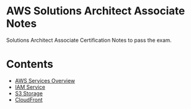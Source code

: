 # AWS Solutions Architect Associate Notes
Solutions Architect Associate Certification Notes to pass the exam.

# Contents 
- [AWS Services Overview](Notes/AWS_Services_Overview.md)
- [IAM Service](Notes/IAM.md)
- [S3 Storage](Notes/S3.md)
- [CloudFront](Notes/CloudFront.md)
